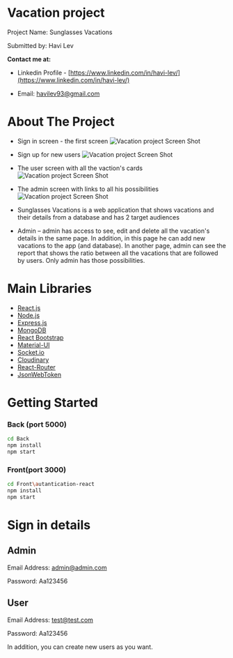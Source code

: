 # Vacation project

Project Name: Sunglasses Vacations

Submitted by: Havi Lev

**Contact me at:**

- Linkedin Profile - [https://www.linkedin.com/in/havi-lev/](https://www.linkedin.com/in/havi-lev/)

- Email: havilev93@gmail.com

# About The Project

- Sign in screen - the first screen
  ![Vacation project Screen Shot](https://res.cloudinary.com/himages/image/upload/v1644959145/SCREENS/signIn_uija2b.png)
- Sign up for new users
  ![Vacation project Screen Shot](https://res.cloudinary.com/himages/image/upload/v1644959144/SCREENS/signUp_bivpfl.png)
- The user screen with all the vaction's cards
  ![Vacation project Screen Shot](https://res.cloudinary.com/himages/image/upload/v1644959151/SCREENS/userMain_hgxoau.png)
- The admin screen with links to all his possibilities
  ![Vacation project Screen Shot](https://res.cloudinary.com/himages/image/upload/v1644959140/SCREENS/adminMain_dpljnq.png)

- Sunglasses Vacations is a web application that shows vacations and their details from a database and has 2 target audiences

- Admin – admin has access to see, edit and delete all the vacation's details in the same page. In addition, in this page he can add new vacations to the app (and database). In another page, admin can see the report that shows the ratio between all the vacations that are followed by users. Only admin has those possibilities.

# Main Libraries

- [React.js](https://reactjs.org/)
- [Node.js](https://nodejs.org/)
- [Express.js](https://expressjs.com/)
- [MongoDB](https://www.mongodb.com/)
- [React Bootstrap](https://react-bootstrap.github.io/)
- [Material-UI](https://material-ui.com/)
- [Socket.io](https://socket.io/)
- [Cloudinary](https://cloudinary.com/)
- [React-Router](https://reacttraining.com/react-router/)
- [JsonWebToken](https://www.npmjs.com/package/jsonwebtoken)

# Getting Started

### Back (port 5000)

```sh
cd Back
npm install
npm start
```

### Front(port 3000)

```sh
cd Front\autantication-react
npm install
npm start
```

# Sign in details

## Admin

Email Address: admin@admin.com

Password: Aa123456

## User

Email Address: test@test.com

Password: Aa123456

In addition, you can create new users as you want.

